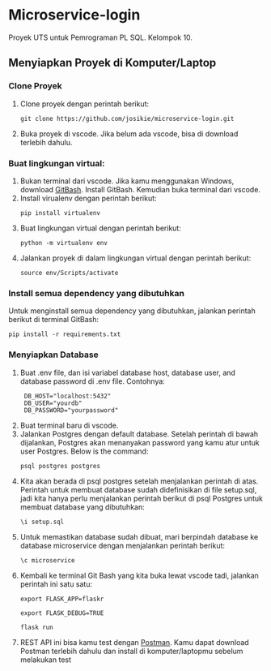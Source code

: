 # Microservice-login
Proyek UTS untuk Pemrograman PL SQL. Kelompok 10. 
## Menyiapkan Proyek di Komputer/Laptop
### Clone Proyek
1. Clone proyek dengan perintah berikut:
   ```
   git clone https://github.com/josikie/microservice-login.git
   ```
3. Buka proyek di vscode. Jika belum ada vscode, bisa di download terlebih dahulu. 
### Buat lingkungan virtual:
1. Bukan terminal dari vscode. Jika kamu menggunakan Windows, download [GitBash](https://git-scm.com/downloads). Install GitBash. Kemudian buka terminal dari vscode.
2. Install virualenv dengan perintah berikut:
   ```
   pip install virtualenv
   ```
3. Buat lingkungan virtual dengan perintah berikut:
   ```
   python -m virtualenv env
   ```
4. Jalankan proyek di dalam lingkungan virtual dengan perintah berikut:
   ```
   source env/Scripts/activate
   ```
### Install semua dependency yang dibutuhkan
Untuk menginstall semua dependency yang dibutuhkan, jalankan perintah berikut di terminal GitBash:
```
pip install -r requirements.txt
```
### Menyiapkan Database
1. Buat .env file, dan isi variabel database host, database user, and database password di .env file.
   Contohnya:
   ```
    DB_HOST="localhost:5432"
    DB_USER="yourdb"
    DB_PASSWORD="yourpassword"
   ```
2. Buat terminal baru di vscode.
3. Jalankan Postgres dengan default database. Setelah perintah di bawah dijalankan, Postgres akan menanyakan password yang kamu atur untuk user Postgres.
   Below is the command:
   ```
   psql postgres postgres
   ```
4. Kita akan berada di psql postgres setelah menjalankan perintah di atas.
   Perintah untuk membuat database sudah didefinisikan di file setup.sql, jadi kita hanya perlu menjalankan perintah berikut di psql Postgres untuk membuat database yang dibutuhkan:
   ```
   \i setup.sql
   ```
5. Untuk memastikan database sudah dibuat, mari berpindah database ke database microservice dengan menjalankan perintah berikut:
   ```
   \c microservice
   ```
6. Kembali ke terminal Git Bash yang kita buka lewat vscode tadi, jalankan perintah ini satu satu:
   ```
   export FLASK_APP=flaskr
   ```
   ```
   export FLASK_DEBUG=TRUE
   ```
   ```
   flask run
   ```
7. REST API ini bisa kamu test dengan [Postman](https://www.postman.com/). Kamu dapat download Postman terlebih dahulu dan install di komputer/laptopmu sebelum melakukan test
